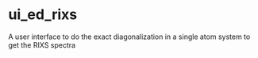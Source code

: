 # ui_ed_rixs
A user interface to do the exact diagonalization in a single atom system to get the RIXS spectra

